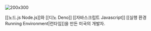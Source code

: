 ![200x300](https://upload.wikimedia.org/wikipedia/commons/thumb/b/b2/Ryan_Dahl.jpg/440px-Ryan_Dahl.jpg)

[[노드.js Node.js]]와 [[디노 Deno]] [[자바스크립트 Javascript]] [[실행 환경 Running Environment|런타임]]을 만든 미국의 개발자.